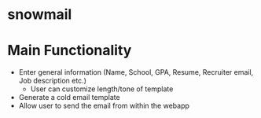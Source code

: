 # snowmail

# Main Functionality

- Enter general information (Name, School, GPA, Resume, Recruiter email, Job description etc.)
  - User can customize length/tone of template
- Generate a cold email template
- Allow user to send the email from within the webapp
